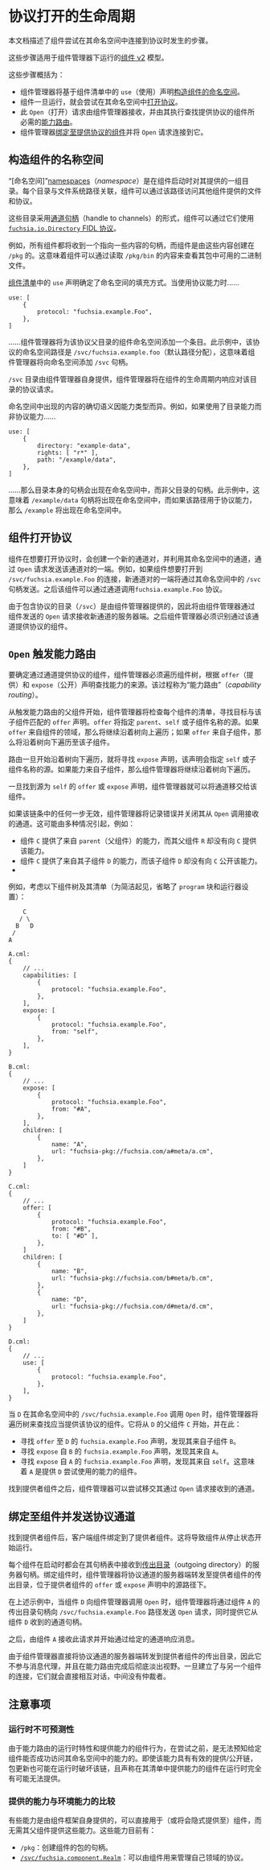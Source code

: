 <!--
# Life of a protocol open
 -->
# 协议打开的生命周期

<!--
This document describes the steps that occur when a component attempts to
connect to a protocol in its namespace.
 -->
本文档描述了组件尝试在其命名空间中连接到协议时发生的步骤。

<!--
These steps apply to the [Components v2][glossary.components-v2] model as run
under component manager.
 -->
这些步骤适用于组件管理器下运行的[组件 v2][glossary.components-v2] 模型。

<!--
At a high level these steps are:
 -->
这些步骤概括为：

<!--
-   Component manager will [construct a component's namespace][ns-construction]
    based on the `use` declarations in its manifest.
-   Once running, a component will attempt to [open a protocol][protocol-open]
    in its namespace.
-   This `Open` request is received by component manager, which performs the
    [capability routing][cap-routing] necessary to find the component providing
    the protocol.
-   Component manager [binds to the component providing the protocol][binding]
    and connects the `Open` request to it
 -->
-   组件管理器将基于组件清单中的 `use`（使用）声明[构造组件的命名空间][ns-construction]。
-   组件一旦运行，就会尝试在其命名空间中[打开协议][protocol-open]。
-   此 `Open`（打开）请求由组件管理器接收，并由其执行查找提供协议的组件所必需的[能力路由][cap-routing]。
-   组件管理器[绑定至提供协议的组件][binding]并将 `Open` 请求连接到它。
<!--
## Constructing a component's namespace
 -->
## 构造组件的名称空间

<!--
A [_namespace_][namespaces] is a set of directories that are offered to a
component when it is started. Each directory is associated with a file system
path through which the component may access files and protocols offered by other
components.
 -->
“[命名空间]”[namespaces]（_namespace_）是在组件启动时对其提供的一组目录。每个目录与文件系统路径关联，组件可以通过该路径访问其他组件提供的文件和协议。

<!--
These directories take the form of [handles][handle] to [channels][channel],
over which the component can use
[the `fuchsia.io.Directory` FIDL protocol][fuchsia.io].
 -->
这些目录采用[通道][channel][句柄][handle]（handle to channels）的形式，组件可以通过它们使用 [`fuchsia.io.Directory` FIDL 协议][fuchsia.io]。

<!--
For example, all components will receive a handle to the contents of the package
from which they were created at `/pkg`. This means that a component can see what
binaries are available in their package by reading the contents of `/pkg/bin`.
 -->
例如，所有组件都将收到一个指向一些内容的句柄，而组件是由这些内容创建在 `/pkg` 的。这意味着组件可以通过读取 `/pkg/bin` 的内容来查看其包中可用的二进制文件。

<!--
The `use` declarations in [the component's manifest][component-manifests]
determine how the namespace is populated. When a protocol capability is used...
 -->
[组件清单][component-manifests]中的 `use` 声明确定了命名空间的填充方式。当使用协议能力时……

```json5
use: [
    {
        protocol: "fuchsia.example.Foo",
    },
]
```

<!--
...component manager will add an entry to the component's namespace for the
parent directory of the protocol. In this example, the namespace path of the
protocol is `/svc/fuchsia.example.Foo` (the default path assignment), which
means that component manager will add a handle for `/svc` to the namespace.
 -->
……组件管理器将为该协议父目录的组件命名空间添加一个条目。此示例中，该协议的命名空间路径是 `/svc/fuchsia.example.foo`（默认路径分配），这意味着组件管理器将向命名空间添加 `/svc` 句柄。

<!--
The `/svc` directory is provided by component manager itself, and component
manager will respond to requests for protocols to this directory for the
lifetime of the component.
 -->
`/svc` 目录由组件管理器自身提供，组件管理器将在组件的生命周期内响应对该目录的协议请求。

<!--
The exact semantics of what appears in the namespace varies based on capability
type. For example if a directory capability is used instead of the protocol
capability...
 -->
命名空间中出现的内容的确切语义因能力类型而异。例如，如果使用了目录能力而非协议能力……

```json5
use: [
    {
        directory: "example-data",
        rights: [ "r*" ],
        path: "/example/data",
    },
]
```

<!--
...a handle for the directory itself appears in the namespace instead of a
handle for the parent directory. In this example, this means that a handle for
`/example/data` will appear in the namespace, whereas if this path was used for
a protocol capability `/example` would appear in the namespace.
 -->
……那么目录本身的句柄会出现在命名空间中，而非父目录的句柄。此示例中，这意味着 `/example/data` 句柄将出现在命名空间中，而如果该路径用于协议能力，那么 `/example` 将出现在命名空间中。

<!--
## A component opens a protocol
 -->
## 组件打开协议

<!--
When a component wants to open a protocol it creates a new channel pair, and
sends one end of this pair via an `Open` request over a channel in its
namespace. For example, if the component wanted to open a connection to
`/svc/fuchsia.example.Foo`, one end of the new channel pair would be sent over
the `/svc` handle in its namespace. The component may then call the
`fuchsia.example.Foo` protocol over the channel.
 -->
组件在想要打开协议时，会创建一个新的通道对，并利用其命名空间中的通道，通过 `Open` 请求发送该通道对的一端。例如，如果组件想要打开到 `/svc/fuchsia.example.Foo` 的连接，新通道对的一端将通过其命名空间中的 `/svc` 句柄发送。之后该组件可以通过通道调用`fuchsia.example.Foo` 协议。

<!--
Since the directory containing the protocol (`/svc`) is provided by component
manager, it is component manager that will receive the server end of the new
channel via the `Open` request sent by the component. Component manager then
must identify the component providing the protocol over this channel.
 -->
由于包含协议的目录（`/svc`）是由组件管理器提供的，因此将由组件管理器通过组件发送的 `Open` 请求接收新通道的服务器端。之后组件管理器必须识别通过该通道提供协议的组件。

<!--
## The `Open` triggers capability routing
 -->
## `Open` 触发能力路由

<!--
To determine the component that provides the protocol over the channel,
component manager must walk the tree of components, following `offer` and
`expose` declarations to find the capability's source. This process is referred
to as _capability routing_.
 -->
要确定通过通道提供协议的组件，组件管理器必须遍历组件树，根据 `offer`（提供）和 `expose`（公开）声明查找能力的来源。该过程称为“能力路由”（_capability routing_）。

<!--
Starting at the parent of the component that triggered the capability routing,
component manager will inspect each component's manifest, looking for an `offer`
declaration whose destination matches the child. The offer will specify a source
of either `parent`, `self`, or the name of a child. If the offer came from the
component's realm it will continue to walk up the tree, and if the offer came
from one of the component's children it will walk down the tree to that child.
 -->
从触发能力路由的父组件开始，组件管理器将检查每个组件的清单，寻找目标与该子组件匹配的 `offer` 声明。`offer` 将指定 `parent`、`self` 或子组件名称的源。如果 `offer` 来自组件的领域，那么将继续沿着树向上遍历；如果 `offer` 来自子组件，那么将沿着树向下遍历至该子组件。

<!--
Once the routing begins walking down the tree it will look for `expose`
declarations, which will specify a source of either `self` or the name of a
child. If the capability came from a child then component manager will continue
to walk down the tree.
 -->
路由一旦开始沿着树向下遍历，就将寻找 `expose` 声明，该声明会指定 `self` 或子组件名称的源。如果能力来自子组件，那么组件管理器将继续沿着树向下遍历。

<!--
Once an `offer` or `expose` declaration with a source of `self` is found, then
component manager can hand off the channel to that component.
 -->
一旦找到源为 `self` 的 `offer` 或 `expose` 声明，组件管理器就可以将通道移交给该组件。

<!--
If at any step of the way the chain is invalid, component manager will log an
error and close the channel it received from the `Open` call. This can be caused
by various situations, such as:
 -->
如果该链条中的任何一步无效，组件管理器将记录错误并关闭其从 `Open` 调用接收的通道。这可能由多种情况引起，例如：

<!--
-   A component `C` offered a capability from `parent`, but its parent `R` did
    not offer the capability to `C`.
-   A component `C` offered a capability from its child `D`, but child `D` did
    not expose the capability to `C`.
 -->
-   组件 `C` 提供了来自 `parent`（父组件）的能力，而其父组件 `R` 却没有向 `C` 提供该能力。
-   组件 `C` 提供了来自其子组件 `D` 的能力，而该子组件 `D` 却没有向 `C` 公开该能力。
- 
<!--
For example, consider the following tree of components and their manifests
(`program` blocks and runner setup omitted for brevity):
 -->
例如，考虑以下组件树及其清单（为简洁起见，省略了 `program` 块和运行器设置）：

```
    C
   / \
  B   D
 /
A

A.cml:
{
    // ...
    capabilities: [
        {
            protocol: "fuchsia.example.Foo",
        },
    ],
    expose: [
        {
            protocol: "fuchsia.example.Foo",
            from: "self",
        },
    ],
}

B.cml:
{
    // ...
    expose: [
        {
            protocol: "fuchsia.example.Foo",
            from: "#A",
        },
    ],
    children: [
        {
            name: "A",
            url: "fuchsia-pkg://fuchsia.com/a#meta/a.cm",
        },
    ]
}

C.cml:
{
    // ...
    offer: [
        {
            protocol: "fuchsia.example.Foo",
            from: "#B",
            to: [ "#D" ],
        },
    ]
    children: [
        {
            name: "B",
            url: "fuchsia-pkg://fuchsia.com/b#meta/b.cm",
        },
        {
            name: "D",
            url: "fuchsia-pkg://fuchsia.com/d#meta/d.cm",
        },
    ]
}

D.cml:
{
    // ...
    use: [
        {
            protocol: "fuchsia.example.Foo",
        },
    ],
}
```

<!--
When `D` calls `Open` on `/svc/fuchsia.example.Foo` in its namespace, component
manager will walk the tree to find the component that should provide this
protocol. It will start at `D`'s parent, `C`, and from there:
 -->
当 `D` 在其命名空间中的 `/svc/fuchsia.example.Foo` 调用 `Open` 时，组件管理器将遍历树来查找应当提供该协议的组件。它将从 `D` 的父组件 `C` 开始，并在此：

<!--
-   Look for the `offer` declaration for `fuchsia.example.Foo` to `D`, and see
    that it comes from child `B`.
-   Look for the `expose` declaration for `fuchsia.example.Foo` from `B`, and
    see that it comes from `A`.
-   Look for the `expose` declaration for `fuchsia.example.Foo` from `A`, and
    see that it comes from `self`. This means that `A` is the component
    providing the capability that `D` is attempting to use.
 -->
-   寻找 `offer` 至 `D` 的 `fuchsia.example.Foo` 声明，发现其来自子组件 `B`。
-   寻找 `expose` 自 `B` 的 `fuchsia.example.Foo` 声明，发现其来自 `A`。
-   寻找 `expose` 自 `A` 的 `fuchsia.example.Foo` 声明，发现其来自 `self`。这意味着 `A` 是提供 `D` 尝试使用的能力的组件。

<!--
Now that the provider component has been found, component manager can attempt to
hand off the channel it received via the `Open` request.
 -->
找到提供者组件之后，组件管理器可以尝试移交其通过 `Open` 请求接收到的通道。

<!--
## Binding to a component and sending a protocol channel
 -->
## 绑定至组件并发送协议通道

<!--
With the provider found the client component is now bound to the provider. This
will cause the component to start running if it is currently stopped.
 -->
找到提供者组件后，客户端组件绑定到了提供者组件。这将导致组件从停止状态开始运行。

<!--
Every component upon being started receives a server handle to an
[outgoing directory][glossary.outgoing-directory] in its handle table.
When a component is bound, component manager forwards the server end of the
protocol channel to the providing component's outgoing directory, under the
source path in the providing component's `offer` or `expose` declaration.
 -->
每个组件在启动时都会在其句柄表中接收到[传出目录][glossary.outgoing-directory]（outgoing directory）的服务器句柄。绑定组件时，组件管理器将协议通道的服务器端转发至提供者组件的传出目录，位于提供者组件的 `offer` 或 `expose` 声明中的源路径下。

<!--
In the above example component manager will send an `Open` request over the
outgoing directory handle for component `A` to the `/svc/fuchsia.example.Foo`
path, providing the channel handle that it received from component `D` when it
called `Open` to component manager.
 -->
在上述示例中，当组件 `D` 向组件管理器调用 `Open` 时，组件管理器将通过组件 `A` 的传出目录句柄向 `/svc/fuchsia.example.Foo` 路径发送 `Open` 请求，同时提供它从组件 `D` 收到的通道句柄。

<!--
It is then up to component `A` to receive this request and start responding to
messages over the channel it was given.
 -->
之后，由组件 `A` 接收此请求并开始通过给定的通道响应消息。

<!--
Since component manager directly forwards the server end of the protocol channel
to the provider component's outgoing directory, it is not involved in message
proxying and is entirely out of the picture after capability routing is
completed. Once a connection to another component is established, they talk
directly to each other with no arbiter in the middle.
 -->
由于组件管理器直接将协议通道的服务器端转发到提供者组件的传出目录，因此它不参与消息代理，并且在能力路由完成后彻底淡出视野。一旦建立了与另一个组件的连接，它们就会直接相互对话，中间没有仲裁者。

<!--
## Caveats
 -->
## 注意事项

<!--
### Runtime unpredictability
 -->
### 运行时不可预测性

<!--
Due to the runtime nature of capability routing and the behavior of the
components providing capabilities, there is no way to know if a given component
can successfully access a capability in its namespace before it attempts to do
so. Even if a valid offer/expose chain exists for the capability, package
updates could break this chain at runtime, and it's entirely possible a
component that claims to provide a capability in its manifest will fail to do so
when run.
 -->
由于能力路由的运行时特性和提供能力的组件行为，在尝试之前，是无法预知给定组件能否成功访问其命名空间中的能力的。即使该能力具有有效的提供/公开链，包更新也可能在运行时破坏该链，且声称在其清单中提供能力的组件在运行时完全有可能无法提供。
<!--
### Offered vs ambient capabilities
 -->
### 提供的能力与环境能力的比较

<!--
Some capabilities are provided by the component framework itself, and can be
directly used by (or will be implicitly provided to) components without their
parent offering these capabilities. Currently these are:
 -->
有些能力是由组件框架自身提供的，可以直接用于（或将会隐式提供至）组件，而无需其父组件提供这些能力。这些能力目前有：

<!--
-   `/pkg`: a handle to the package from which the component was created.
-   [`/svc/fuchsia.component.Realm`][realm.fidl]: a protocol which components can use
    to manage their own realm.
 -->
-   `/pkg`：创建组件的包的句柄。
-   [`/svc/fuchsia.component.Realm`][realm.fidl]：可以由组件用来管理自己领域的协议。

[binding]: #binding-to-a-component-and-sending-a-protocol-channel
[cap-routing]: #the-open-triggers-capability-routing
[channel]: /reference/kernel_objects/channel.md
[component-manifests]: /concepts/components/v2/component_manifests.md
[fuchsia.io]: https://fuchsia.dev/reference/fidl/fuchsia.io
[glossary.components-v2]: /glossary/README.md#components-v2
[glossary.outgoing-directory]: /glossary/README.md#outgoing-directory
[handle]: /concepts/kernel/handles.md
[namespaces]: /concepts/process/namespaces.md
[ns-construction]: #constructing-a-components-namespace
[protocol-open]: #a-component-opens-a-protocol
[realm.fidl]: /sdk/fidl/fuchsia.component/realm.fidl
